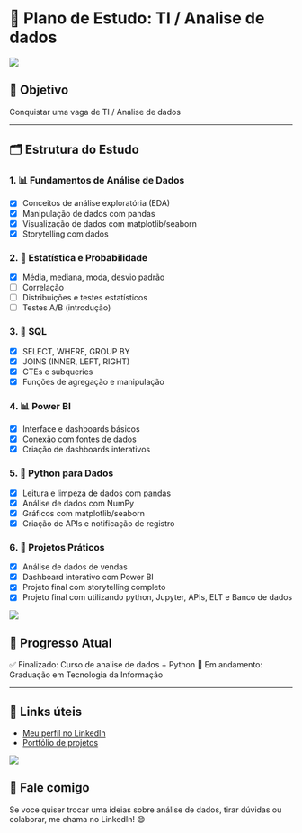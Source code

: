 # 🧠 Plano de Estudo: TI / Analise de dados

<img src="https://user-images.githubusercontent.com/73097560/115834477-dbab4500-a447-11eb-908a-139a6edaec5c.gif">

## 🎯 Objetivo

Conquistar uma vaga de TI / Analise de dados

---

## 🗂️ Estrutura do Estudo

### 1. 📊 Fundamentos de Análise de Dados
- [x] Conceitos de análise exploratória (EDA)
- [x] Manipulação de dados com pandas
- [x] Visualização de dados com matplotlib/seaborn
- [x] Storytelling com dados

### 2. 🧮 Estatística e Probabilidade
- [x] Média, mediana, moda, desvio padrão
- [ ] Correlação
- [ ] Distribuições e testes estatísticos
- [ ] Testes A/B (introdução)

### 3. 💾 SQL
- [x] SELECT, WHERE, GROUP BY
- [x] JOINS (INNER, LEFT, RIGHT)
- [x] CTEs e subqueries
- [x] Funções de agregação e manipulação

### 4. 📊 Power BI
- [x] Interface e dashboards básicos
- [x] Conexão com fontes de dados
- [x] Criação de dashboards interativos

### 5. 🐍 Python para Dados
- [x] Leitura e limpeza de dados com pandas
- [x] Análise de dados com NumPy
- [x] Gráficos com matplotlib/seaborn
- [x] Criação de APIs e notificação de registro

### 6. 📁 Projetos Práticos
- [x] Análise de dados de vendas
- [x] Dashboard interativo com Power BI
- [x] Projeto final com storytelling completo
- [x] Projeto final com utilizando python, Jupyter, APIs, ELT e Banco de dados

<img src="https://user-images.githubusercontent.com/73097560/115834477-dbab4500-a447-11eb-908a-139a6edaec5c.gif">

## 🚀 Progresso Atual

✅ Finalizado: Curso de analise de dados + Python
🚀 Em andamento: Graduação em Tecnologia da Informação

---

## 📌 Links úteis

- [Meu perfil no LinkedIn](https://www.linkedin.com/in/seu-perfil)
- [Portfólio de projetos](https://github.com/GabrielCosta45?tab=repositories)

<img src="https://user-images.githubusercontent.com/73097560/115834477-dbab4500-a447-11eb-908a-139a6edaec5c.gif">

## 💬 Fale comigo

Se voce quiser trocar uma ideias sobre análise de dados, tirar dúvidas ou colaborar, me chama no LinkedIn! 😄
